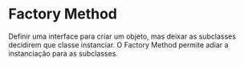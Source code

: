 # Factory Method

Definir uma interface para criar um objeto, mas deixar as subclasses decidirem que classe instanciar. O Factory Method permite adiar a instanciação para as subclasses.